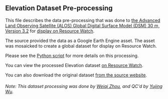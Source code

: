 ## Elevation Dataset Pre-processing
This file describes the data pre-processing that was done to [the Advanced Land Observing Satellite (ALOS) Global Digital Surface Model (DSM) 30 m, Version 3.2](https://www.eorc.jaxa.jp/ALOS/en/aw3d30/aw3d30v3.2_product_e_e1.2.pdf) for [display on Resource Watch](https://resourcewatch.org/data/explore/cef9d930-61c3-4641-87b1-9f3072210d84).

The source provided the data as a Google Earth Engine asset. The asset was mosaicked to create a global dataset for display on Resource Watch.

Please see the [Python script](https://github.com/resource-watch/data-pre-processing/blob/master/soc_085_rw1_elevation/soc_085_rw1_elevation_processing.py) for more details on this processing.

You can view the processed Elevation dataset [on Resource Watch](https://resourcewatch.org/data/explore/cef9d930-61c3-4641-87b1-9f3072210d84).

You can also download the original dataset [from the source website](https://developers.google.com/earth-engine/datasets/catalog/JAXA_ALOS_AW3D30_V3_2).

###### Note: This dataset processing was done by [Weiqi Zhou](https://www.wri.org/profile/weiqi-zhou), and QC'd by [Yujing Wu](https://www.wri.org/profile/yujing-wu).
